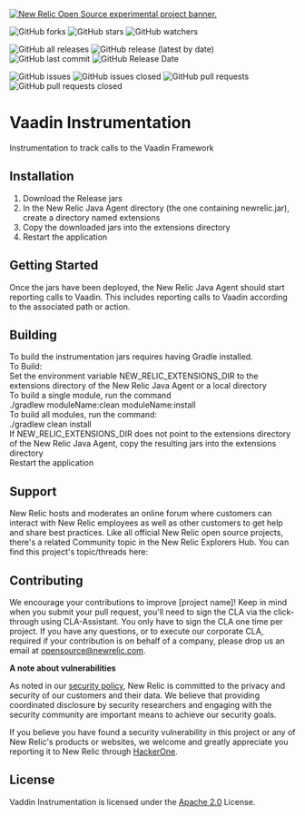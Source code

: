 <a href="https://opensource.newrelic.com/oss-category/#new-relic-experimental"><picture><source media="(prefers-color-scheme: dark)" srcset="https://github.com/newrelic/opensource-website/raw/main/src/images/categories/dark/Experimental.png"><source media="(prefers-color-scheme: light)" srcset="https://github.com/newrelic/opensource-website/raw/main/src/images/categories/Experimental.png"><img alt="New Relic Open Source experimental project banner." src="https://github.com/newrelic/opensource-website/raw/main/src/images/categories/Experimental.png"></picture></a>


![GitHub forks](https://img.shields.io/github/forks/newrelic-experimental/newrelic-java-vaadin?style=social)
![GitHub stars](https://img.shields.io/github/stars/newrelic-experimental/newrelic-java-vaadin?style=social)
![GitHub watchers](https://img.shields.io/github/watchers/newrelic-experimental/newrelic-java-vaadin?style=social)

![GitHub all releases](https://img.shields.io/github/downloads/newrelic-experimental/newrelic-java-vaadin/total)
![GitHub release (latest by date)](https://img.shields.io/github/v/release/newrelic-experimental/newrelic-java-vaadin)
![GitHub last commit](https://img.shields.io/github/last-commit/newrelic-experimental/newrelic-java-vaadin)
![GitHub Release Date](https://img.shields.io/github/release-date/newrelic-experimental/newrelic-java-vaadin)


![GitHub issues](https://img.shields.io/github/issues/newrelic-experimental/newrelic-java-vaadin)
![GitHub issues closed](https://img.shields.io/github/issues-closed/newrelic-experimental/newrelic-java-vaadin)
![GitHub pull requests](https://img.shields.io/github/issues-pr/newrelic-experimental/newrelic-java-vaadin)
![GitHub pull requests closed](https://img.shields.io/github/issues-pr-closed/newrelic-experimental/newrelic-java-vaadin)

# Vaadin Instrumentation

Instrumentation to track calls to the Vaadin Framework

## Installation

1. Download the Release jars   
2. In the New Relic Java Agent directory (the one containing newrelic.jar), create a directory named extensions   
3. Copy the downloaded jars into the extensions directory   
4. Restart the application

## Getting Started
Once the jars have been deployed, the New Relic Java Agent should start reporting calls to Vaadin.  This includes reporting calls to Vaadin according to the associated path or action.    


## Building

To build the instrumentation jars requires having Gradle installed.   
To Build:   
Set the environment variable NEW_RELIC_EXTENSIONS_DIR to the extensions directory of the New Relic Java Agent or a local directory   
To build a single module, run the command   
./gradlew moduleName:clean moduleName:install   
To build all modules, run the command:   
./gradlew clean install  
If NEW_RELIC_EXTENSIONS_DIR does not point to the extensions directory of the New Relic Java Agent, copy the resulting jars into the extensions directory   
Restart the application

## Support

New Relic hosts and moderates an online forum where customers can interact with New Relic employees as well as other customers to get help and share best practices. Like all official New Relic open source projects, there's a related Community topic in the New Relic Explorers Hub. You can find this project's topic/threads here:


## Contributing
We encourage your contributions to improve [project name]! Keep in mind when you submit your pull request, you'll need to sign the CLA via the click-through using CLA-Assistant. You only have to sign the CLA one time per project.
If you have any questions, or to execute our corporate CLA, required if your contribution is on behalf of a company,  please drop us an email at opensource@newrelic.com.

**A note about vulnerabilities**

As noted in our [security policy](../../security/policy), New Relic is committed to the privacy and security of our customers and their data. We believe that providing coordinated disclosure by security researchers and engaging with the security community are important means to achieve our security goals.

If you believe you have found a security vulnerability in this project or any of New Relic's products or websites, we welcome and greatly appreciate you reporting it to New Relic through [HackerOne](https://hackerone.com/newrelic).   

## License
Vaddin Instrumentation is licensed under the [Apache 2.0](http://apache.org/licenses/LICENSE-2.0.txt) License.
